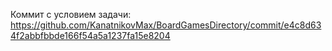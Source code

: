 Коммит с условием задачи:
https://github.com/KanatnikovMax/BoardGamesDirectory/commit/e4c8d634f2abbfbbde166f54a5a1237fa15e8204
